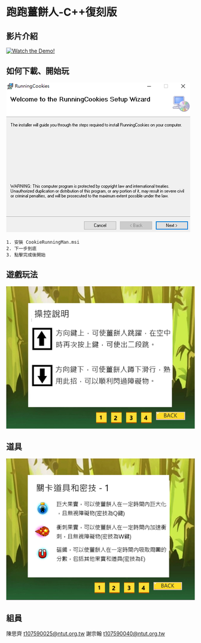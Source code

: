 # 跑跑薑餅人-C++復刻版

## 影片介紹
[![Watch the Demo!](https://user-images.githubusercontent.com/61962782/132096402-cae22156-e9d7-4a38-a2a2-4d3659c07c85.png)
](https://user-images.githubusercontent.com/61962782/132096206-2d15f2e1-f427-4130-ae23-376b7156219b.mp4)

## 如何下載、開始玩
![](./doc/install.png)

    1. 安裝 CookieRunningMan.msi
    2. 下一步到底
    3. 點擊完成後開始

## 遊戲玩法
![](./doc/how_play.png)

## 道具
![](./doc/feature.png)

## 組員
陳思齊 t107590025@ntut.org.tw
謝宗翰 t107590040@ntut.org.tw
